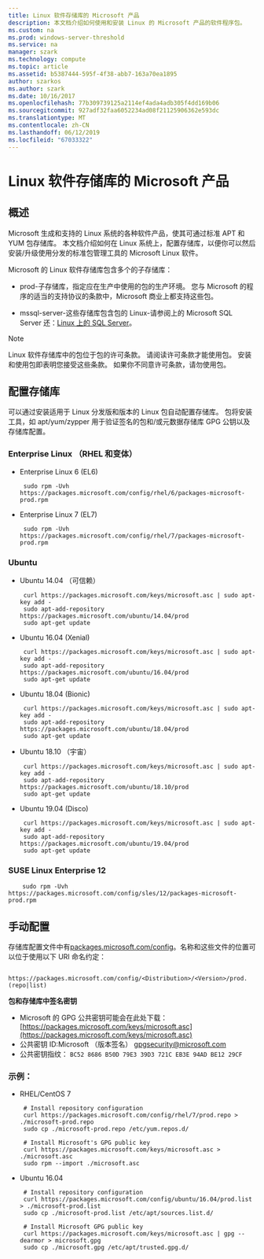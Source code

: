 ```yaml
---
title: Linux 软件存储库的 Microsoft 产品
description: 本文档介绍如何使用和安装 Linux 的 Microsoft 产品的软件程序包。
ms.custom: na
ms.prod: windows-server-threshold
ms.service: na
manager: szark
ms.technology: compute
ms.topic: article
ms.assetid: b5387444-595f-4f38-abb7-163a70ea1895
author: szarkos
ms.author: szark
ms.date: 10/16/2017
ms.openlocfilehash: 77b309739125a2114ef4ada4adb305f4dd169b06
ms.sourcegitcommit: 927adf32faa6052234ad08f21125906362e593dc
ms.translationtype: MT
ms.contentlocale: zh-CN
ms.lasthandoff: 06/12/2019
ms.locfileid: "67033322"
---
```

# <a name="linux-software-repository-for-microsoft-products"></a>Linux 软件存储库的 Microsoft 产品

## <a name="overview"></a>概述
Microsoft 生成和支持的 Linux 系统的各种软件产品，使其可通过标准 APT 和 YUM 包存储库。 本文档介绍如何在 Linux 系统上，配置存储库，以便你可以然后安装/升级使用分发的标准包管理工具的 Microsoft Linux 软件。

Microsoft 的 Linux 软件存储库包含多个的子存储库：

 - prod-子存储库，指定应在生产中使用的包的生产环境。 您与 Microsoft 的程序的适当的支持协议的条款中，Microsoft 商业上都支持这些包。

 - mssql-server-这些存储库包含包的 Linux-请参阅上的 Microsoft SQL Server 还：[Linux 上的 SQL Server](https://www.microsoft.com/en-us/sql-server/sql-server-vnext-including-Linux)。

> [!Note]
> Linux 软件存储库中的包位于包的许可条款。 请阅读许可条款才能使用包。 安装和使用包即表明您接受这些条款。 如果你不同意许可条款，请勿使用包。


## <a name="configuring-the-repositories"></a>配置存储库
可以通过安装适用于 Linux 分发版和版本的 Linux 包自动配置存储库。 包将安装工具，如 apt/yum/zypper 用于验证签名的包和/或元数据存储库 GPG 公钥以及存储库配置。

### <a name="enterprise-linux-rhel-and-variants"></a>Enterprise Linux （RHEL 和变体）

 - Enterprise Linux 6 (EL6)

        sudo rpm -Uvh https://packages.microsoft.com/config/rhel/6/packages-microsoft-prod.rpm

 - Enterprise Linux 7 (EL7)

        sudo rpm -Uvh https://packages.microsoft.com/config/rhel/7/packages-microsoft-prod.rpm


### <a name="ubuntu"></a>Ubuntu

 - Ubuntu 14.04 （可信赖）

        curl https://packages.microsoft.com/keys/microsoft.asc | sudo apt-key add -
        sudo apt-add-repository https://packages.microsoft.com/ubuntu/14.04/prod
        sudo apt-get update

 - Ubuntu 16.04 (Xenial)

        curl https://packages.microsoft.com/keys/microsoft.asc | sudo apt-key add -
        sudo apt-add-repository https://packages.microsoft.com/ubuntu/16.04/prod
        sudo apt-get update

 - Ubuntu 18.04 (Bionic)

        curl https://packages.microsoft.com/keys/microsoft.asc | sudo apt-key add -
        sudo apt-add-repository https://packages.microsoft.com/ubuntu/18.04/prod
        sudo apt-get update

 - Ubuntu 18.10 （宇宙）

        curl https://packages.microsoft.com/keys/microsoft.asc | sudo apt-key add -
        sudo apt-add-repository https://packages.microsoft.com/ubuntu/18.10/prod
        sudo apt-get update

 - Ubuntu 19.04 (Disco)

        curl https://packages.microsoft.com/keys/microsoft.asc | sudo apt-key add -
        sudo apt-add-repository https://packages.microsoft.com/ubuntu/19.04/prod
        sudo apt-get update

### <a name="suse-linux-enterprise-12"></a>SUSE Linux Enterprise 12

        sudo rpm -Uvh https://packages.microsoft.com/config/sles/12/packages-microsoft-prod.rpm


## <a name="manual-configuration"></a>手动配置
存储库配置文件中有[packages.microsoft.com/config](https://packages.microsoft.com/config/)。名称和这些文件的位置可以位于使用以下 URI 命名约定：

        https://packages.microsoft.com/config/<Distribution>/<Version>/prod.(repo|list)

**包和存储库中签名密钥**

 - Microsoft 的 GPG 公共密钥可能会在此处下载： [https://packages.microsoft.com/keys/microsoft.asc](https://packages.microsoft.com/keys/microsoft.asc)
 - 公共密钥 ID:Microsoft （版本签名） <gpgsecurity@microsoft.com>
 - 公共密钥指纹： `BC52 8686 B50D 79E3 39D3 721C EB3E 94AD BE12 29CF`

### <a name="examples"></a>示例：

 - RHEL/CentOS 7

        # Install repository configuration
        curl https://packages.microsoft.com/config/rhel/7/prod.repo > ./microsoft-prod.repo
        sudo cp ./microsoft-prod.repo /etc/yum.repos.d/

        # Install Microsoft's GPG public key
        curl https://packages.microsoft.com/keys/microsoft.asc > ./microsoft.asc
        sudo rpm --import ./microsoft.asc

 - Ubuntu 16.04

        # Install repository configuration
        curl https://packages.microsoft.com/config/ubuntu/16.04/prod.list > ./microsoft-prod.list
        sudo cp ./microsoft-prod.list /etc/apt/sources.list.d/

        # Install Microsoft GPG public key
        curl https://packages.microsoft.com/keys/microsoft.asc | gpg --dearmor > microsoft.gpg
        sudo cp ./microsoft.gpg /etc/apt/trusted.gpg.d/



